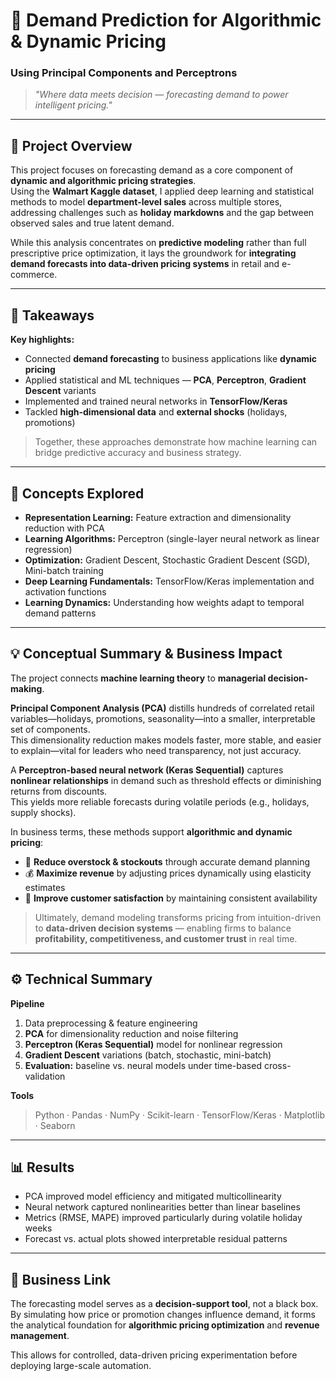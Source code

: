 # 🧠 Demand Prediction for Algorithmic & Dynamic Pricing  
### Using Principal Components and Perceptrons

> *"Where data meets decision — forecasting demand to power intelligent pricing."*

---

## 🚀 Project Overview
This project focuses on forecasting demand as a core component of **dynamic and algorithmic pricing strategies**.  
Using the **Walmart Kaggle dataset**, I applied deep learning and statistical methods to model **department-level sales** across multiple stores, addressing challenges such as **holiday markdowns** and the gap between observed sales and true latent demand.

While this analysis concentrates on **predictive modeling** rather than full prescriptive price optimization, it lays the groundwork for **integrating demand forecasts into data-driven pricing systems** in retail and e-commerce.

---

## 🧩 Takeaways

**Key highlights:**
- Connected **demand forecasting** to business applications like **dynamic pricing**  
- Applied statistical and ML techniques — **PCA**, **Perceptron**, **Gradient Descent** variants  
- Implemented and trained neural networks in **TensorFlow/Keras**  
- Tackled **high-dimensional data** and **external shocks** (holidays, promotions)  

> Together, these approaches demonstrate how machine learning can bridge predictive accuracy and business strategy.

---

## 🔬 Concepts Explored
- **Representation Learning:** Feature extraction and dimensionality reduction with PCA  
- **Learning Algorithms:** Perceptron (single-layer neural network as linear regression)  
- **Optimization:** Gradient Descent, Stochastic Gradient Descent (SGD), Mini-batch training  
- **Deep Learning Fundamentals:** TensorFlow/Keras implementation and activation functions  
- **Learning Dynamics:** Understanding how weights adapt to temporal demand patterns  

---

## 💡 Conceptual Summary & Business Impact

The project connects **machine learning theory** to **managerial decision-making**.

**Principal Component Analysis (PCA)** distills hundreds of correlated retail variables—holidays, promotions, seasonality—into a smaller, interpretable set of components.  
This dimensionality reduction makes models faster, more stable, and easier to explain—vital for leaders who need transparency, not just accuracy.

A **Perceptron-based neural network (Keras Sequential)** captures **nonlinear relationships** in demand such as threshold effects or diminishing returns from discounts.  
This yields more reliable forecasts during volatile periods (e.g., holidays, supply shocks).

In business terms, these methods support **algorithmic and dynamic pricing**:
- 🏬 **Reduce overstock & stockouts** through accurate demand planning  
- 💰 **Maximize revenue** by adjusting prices dynamically using elasticity estimates  
- 🤝 **Improve customer satisfaction** by maintaining consistent availability  

> Ultimately, demand modeling transforms pricing from intuition-driven to **data-driven decision systems** — enabling firms to balance **profitability, competitiveness, and customer trust** in real time.

---

## ⚙️ Technical Summary

**Pipeline**
1. Data preprocessing & feature engineering  
2. **PCA** for dimensionality reduction and noise filtering  
3. **Perceptron (Keras Sequential)** model for nonlinear regression  
4. **Gradient Descent** variations (batch, stochastic, mini-batch)  
5. **Evaluation:** baseline vs. neural models under time-based cross-validation  

**Tools**
> Python · Pandas · NumPy · Scikit-learn · TensorFlow/Keras · Matplotlib · Seaborn  

---

## 📊 Results
- PCA improved model efficiency and mitigated multicollinearity  
- Neural network captured nonlinearities better than linear baselines  
- Metrics (RMSE, MAPE) improved particularly during volatile holiday weeks  
- Forecast vs. actual plots showed interpretable residual patterns  

---

## 🧭 Business Link
The forecasting model serves as a **decision-support tool**, not a black box.  
By simulating how price or promotion changes influence demand, it forms the analytical foundation for **algorithmic pricing optimization** and **revenue management**.

This allows for controlled, data-driven pricing experimentation before deploying large-scale automation.


